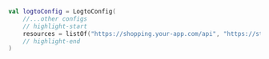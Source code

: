 ```kotlin title="LogtoViewModel.kt"
val logtoConfig = LogtoConfig(
    //...other configs
    // highlight-start
    resources = listOf("https://shopping.your-app.com/api", "https://store.your-app.com/api"), // 添加 API 资源
    // highlight-end
)
```
